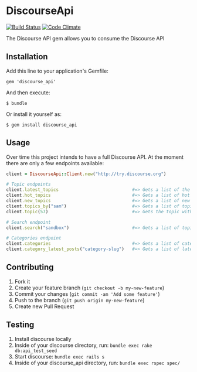 # DiscourseApi

[![Build Status](https://travis-ci.org/discourse/discourse_api.pong?branch=master)][travis]
[![Code Climate](https://codeclimate.com/github/discourse/discourse_api.png)][codeclimate]

[travis]: http://travis-ci.org/discourse/discourse_api
[codeclimate]: https://codeclimate.com/github/discourse/discourse_api

The Discourse API gem allows you to consume the Discourse API

## Installation

Add this line to your application's Gemfile:

    gem 'discourse_api'

And then execute:

    $ bundle

Or install it yourself as:

    $ gem install discourse_api

## Usage

Over time this project intends to have a full Discourse API. At the moment there are only a
few endpoints available:

```ruby
client = DiscourseApi::Client.new("http://try.discourse.org")

# Topic endpoints
client.latest_topics                            #=> Gets a list of the latest topics
client.hot_topics                               #=> Gets a list of hot topics
client.new_topics                               #=> Gets a list of new topics
client.topics_by("sam")                         #=> Gets a list of topics created by user "sam"
client.topic(57)                                #=> Gets the topic with id 57

# Search endpoint
client.search("sandbox")                        #=> Gets a list of topics that match "sandbox"

# Categories endpoint
client.categories                               #=> Gets a list of categories
client.category_latest_posts("category-slug")   #=> Gets a list of latest posts in a category
```


## Contributing

1. Fork it
2. Create your feature branch (`git checkout -b my-new-feature`)
3. Commit your changes (`git commit -am 'Add some feature'`)
4. Push to the branch (`git push origin my-new-feature`)
5. Create new Pull Request

## Testing

1. Install discourse locally
2. Inside of your discourse directory, run: `bundle exec rake db:api_test_seed`
3. Start discourse: `bundle exec rails s`
4. Inside of your discourse_api directory, run: `bundle exec rspec spec/`
